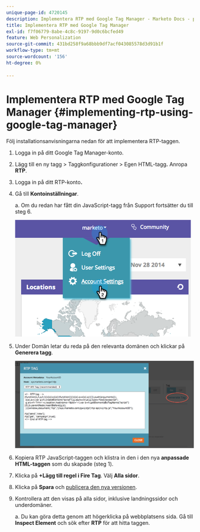 ```yaml
---
unique-page-id: 4720145
description: Implementera RTP med Google Tag Manager - Marketo Docs - produktdokumentation
title: Implementera RTP med Google Tag Manager
exl-id: f7f06779-8abe-4c8c-9197-9d0c6bcfed49
feature: Web Personalization
source-git-commit: 431bd258f9a68bbb9df7acf043085578d3d91b1f
workflow-type: tm+mt
source-wordcount: '156'
ht-degree: 0%

---
```


# Implementera RTP med Google Tag Manager {#implementing-rtp-using-google-tag-manager}

Följ installationsanvisningarna nedan för att implementera RTP-taggen.

1. Logga in på ditt Google Tag Manager-konto.

1. Lägg till en ny tagg > Taggkonfigurationer > Egen HTML-tagg&#x200B;**.** Anropa **RTP**.

1. Logga in på ditt RTP-konto&#x200B;**.**

1. Gå till **Kontoinställningar**.

   a. Om du redan har fått din JavaScript-tagg från Support fortsätter du till steg 6.

   ![](assets/image2014-11-30-15-3a19-3a21.png)

1. Under Domän letar du reda på den relevanta domänen och klickar på **Generera tagg**.

   ![](assets/image2014-11-30-15-3a20-3a17.png)

1. Kopiera RTP JavaScript-taggen och klistra in den i den nya **anpassade HTML-taggen** som du skapade (steg 1).

1. Klicka på **+Lägg till regel i Fire Tag**. Välj **Alla sidor**.

1. Klicka på **Spara** och [publicera den nya versionen](https://support.google.com/tagmanager/answer/2699097?hl=en).

1. Kontrollera att den visas på alla sidor, inklusive landningssidor och underdomäner.

   a. Du kan göra detta genom att högerklicka på webbplatsens sida. Gå till **Inspect Element** och sök efter **RTP** för att hitta taggen.
